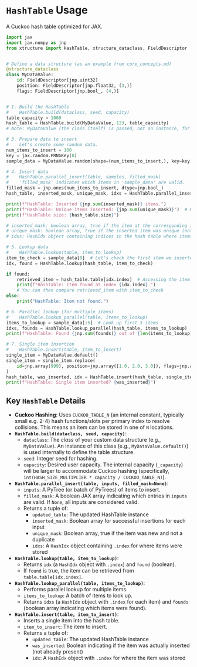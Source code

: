 # `HashTable` Usage

A Cuckoo hash table optimized for JAX.

```python
import jax
import jax.numpy as jnp
from xtructure import HashTable, xtructure_dataclass, FieldDescriptor


# Define a data structure (as an example from core_concepts.md)
@xtructure_dataclass
class MyDataValue:
    id: FieldDescriptor[jnp.uint32]
    position: FieldDescriptor[jnp.float32, (3,)]
    flags: FieldDescriptor[jnp.bool_, (4,)]


# 1. Build the HashTable
#    HashTable.build(dataclass, seed, capacity)
table_capacity = 1000
hash_table = HashTable.build(MyDataValue, 123, table_capacity)
# Note: MyDataValue (the class itself) is passed, not an instance, for build.

# 3. Prepare data to insert
#    Let's create some random data.
num_items_to_insert = 100
key = jax.random.PRNGKey(0)
sample_data = MyDataValue.random(shape=(num_items_to_insert,), key=key)

# 4. Insert data
#    HashTable.parallel_insert(table, samples, filled_mask)
#    'filled_mask' indicates which items in 'sample_data' are valid.
filled_mask = jnp.ones(num_items_to_insert, dtype=jnp.bool_)
hash_table, inserted_mask, unique_mask, idxs = HashTable.parallel_insert(hash_table, sample_data, filled_mask)

print(f"HashTable: Inserted {jnp.sum(inserted_mask)} items.")
print(f"HashTable: Unique items inserted: {jnp.sum(unique_mask)}")  # Number of items that were not already present
print(f"HashTable size: {hash_table.size}")

# inserted_mask: boolean array, true if the item at the corresponding input index was successfully inserted.
# unique_mask: boolean array, true if the inserted item was unique (not a duplicate).
# idxs: HashIdx object containing indices in the hash table where items were stored.

# 5. Lookup data
#    HashTable.lookup(table, item_to_lookup)
item_to_check = sample_data[0]  # Let's check the first item we inserted
idx, found = HashTable.lookup(hash_table, item_to_check)

if found:
    retrieved_item = hash_table.table[idx.index]  # Accessing the item from the internal table
    print(f"HashTable: Item found at index {idx.index}.")
    # You can then compare retrieved_item with item_to_check
else:
    print("HashTable: Item not found.")

# 6. Parallel lookup (for multiple items)
#    HashTable.lookup_parallel(table, items_to_lookup)
items_to_lookup = sample_data[:5]  # Look up first 5 items
idxs, founds = HashTable.lookup_parallel(hash_table, items_to_lookup)
print(f"HashTable: Found {jnp.sum(founds)} out of {len(items_to_lookup)} items in parallel lookup.")

# 7. Single item insertion
#    HashTable.insert(table, item_to_insert)
single_item = MyDataValue.default()
single_item = single_item.replace(
    id=jnp.array(999), position=jnp.array([1.0, 2.0, 3.0]), flags=jnp.array([True, False, True, False])
)
hash_table, was_inserted, idx = HashTable.insert(hash_table, single_item)
print(f"HashTable: Single item inserted? {was_inserted}")
```

## Key `HashTable` Details

*   **Cuckoo Hashing**: Uses `CUCKOO_TABLE_N` (an internal constant, typically small e.g. 2-4) hash functions/slots per primary index to resolve collisions. This means an item can be stored in one of `N` locations.
*   **`HashTable.build(dataclass, seed, capacity)`**:
    *   `dataclass`: The *class* of your custom data structure (e.g., `MyDataValue`). An instance of this class (e.g., `MyDataValue.default()`) is used internally to define the table structure.
    *   `seed`: Integer seed for hashing.
    *   `capacity`: Desired user capacity. The internal capacity (`_capacity`) will be larger to accommodate Cuckoo hashing (specifically, `int(HASH_SIZE_MULTIPLIER * capacity / CUCKOO_TABLE_N)`).
*   **`HashTable.parallel_insert(table, inputs, filled_mask=None)`**:
    *   `inputs`: A PyTree (or batch of PyTrees) of items to insert.
    *   `filled_mask`: A boolean JAX array indicating which entries in `inputs` are valid. If `None`, all inputs are considered valid.
    *   Returns a tuple of:
        *   `updated_table`: The updated HashTable instance
        *   `inserted_mask`: Boolean array for successful insertions for each input
        *   `unique_mask`: Boolean array, true if the item was new and not a duplicate
        *   `idxs`: A `HashIdx` object containing `.index` for where items were stored
*   **`HashTable.lookup(table, item_to_lookup)`**:
    *   Returns `idx` (a `HashIdx` object with `.index`) and `found` (boolean).
    *   If `found` is true, the item can be retrieved from `table.table[idx.index]`.
*   **`HashTable.lookup_parallel(table, items_to_lookup)`**:
    *   Performs parallel lookup for multiple items.
    *   `items_to_lookup`: A batch of items to look up.
    *   Returns `idxs` (a `HashIdx` object with `.index` for each item) and `founds` (boolean array indicating which items were found).
*   **`HashTable.insert(table, item_to_insert)`**:
    *   Inserts a single item into the hash table.
    *   `item_to_insert`: The item to insert.
    *   Returns a tuple of:
        *   `updated_table`: The updated HashTable instance
        *   `was_inserted`: Boolean indicating if the item was actually inserted (not already present)
        *   `idx`: A `HashIdx` object with `.index` for where the item was stored
